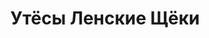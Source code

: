 ---
title: 'Утёсы Ленские Щёки'
location: 'Река Лена. Киренский район, Иркутская область, Россия'
categories: [as-the-first-settlers]
tags: [all, 2016, fav]
---